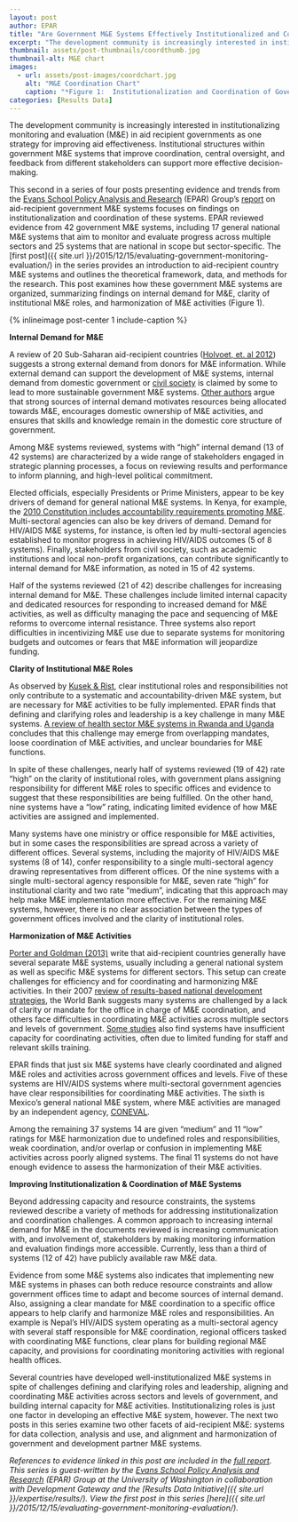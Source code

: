```yaml
---
layout: post
author: EPAR
title: "Are Government M&E Systems Effectively Institutionalized and Coordinated?"
excerpt: "The development community is increasingly interested in institutionalizing monitoring and evaluation (M&E) in..."
thumbnail: assets/post-thumbnails/coordthumb.jpg
thumbnail-alt: M&E chart
images:
  - url: assets/post-images/coordchart.jpg
    alt: "M&E Coordination Chart"
    caption: "*Figure 1:  Institutionalization and Coordination of Government M&E Systems*"
categories: [Results Data]
---
```


The development community is increasingly interested in institutionalizing monitoring and evaluation (M&E) in aid recipient governments as one strategy for improving aid effectiveness. Institutional structures within government M&E systems that improve coordination, central oversight, and feedback from different stakeholders can support more effective decision-making.

This second in a series of four posts presenting evidence and trends from the [Evans School Policy Analysis and Research](http://evans.uw.edu/centers-projects/epar/evans-school-policy-analysis-research-group) (EPAR) Group’s [report](http://evans.uw.edu/centers-projects/epar/research/epar-brief-no-299-evaluating-country-me-systems) on aid-recipient government M&E systems focuses on findings on institutionalization and coordination of these systems. EPAR reviewed evidence from 42 government M&E systems, including 17 general national M&E systems that aim to monitor and evaluate progress across multiple sectors and 25 systems that are national in scope but sector-specific. The [first post]({{ site.url }}/2015/12/15/evaluating-government-monitoring-evaluation/) in the series provides an introduction to aid-recipient country M&E systems and outlines the theoretical framework, data, and methods for the research. This post examines how these government M&E systems are organized, summarizing findings on internal demand for M&E, clarity of institutional M&E roles, and harmonization of M&E activities (Figure 1). 

{% inlineimage post-center 1 include-caption %}

**Internal Demand for M&E** 

A review of 20 Sub-Saharan aid-recipient countries ([Holvoet, et. al 2012](http://onlinelibrary.wiley.com/doi/10.1111/j.1467-7679.2012.00597.x/abstract)) suggests a strong external demand from donors for M&E information. While external demand can support the development of M&E systems, internal demand from domestic government or [civil society](https://ieg.worldbankgroup.org/Data/reports/monitoring_evaluation_psm.pdf) is claimed by some to lead to more sustainable government M&E systems. [Other authors](http://www.worldbank.org/oed/ecd/docs/proceedings_la_eng.pdf) argue that strong sources of internal demand motivates resources being allocated towards M&E, encourages domestic ownership of M&E activities, and ensures that skills and knowledge remain in the domestic core structure of government. 

Among M&E systems reviewed, systems with “high” internal demand (13 of 42 systems) are characterized by a wide range of stakeholders engaged in strategic planning processes, a focus on reviewing results and performance to inform planning, and high-level political commitment. 

Elected officials, especially Presidents or Prime Ministers, appear to be key drivers of demand for general national M&E systems. In Kenya, for example, the [2010 Constitution includes accountability requirements promoting M&E](http://www.theclearinitiative.org/african_M&E_cases.pdf). Multi-sectoral agencies can also be key drivers of demand. Demand for HIV/AIDS M&E systems, for instance, is often led by multi-sectoral agencies established to monitor progress in achieving HIV/AIDS outcomes (5 of 8 systems). Finally, stakeholders from civil society, such as academic institutions and local non-profit organizations, can contribute significantly to internal demand for M&E information, as noted in 15 of 42 systems.

Half of the systems reviewed (21 of 42) describe challenges for increasing internal demand for M&E. These challenges include limited internal capacity and dedicated resources for responding to increased demand for M&E activities, as well as difficulty managing the pace and sequencing of M&E reforms to overcome internal resistance. Three systems also report difficulties in incentivizing M&E use due to separate systems for monitoring budgets and outcomes or fears that M&E information will jeopardize funding. 

**Clarity of Institutional M&E Roles**

As observed by [Kusek & Rist](https://openknowledge.worldbank.org/bitstream/handle/10986/14926/296720PAPER0100steps.pdf?sequence=1), clear institutional roles and responsibilities not only contribute to a systematic and accountability-driven M&E system, but are necessary for M&E activities to be fully implemented. EPAR finds that defining and clarifying roles and leadership is a key challenge in many M&E systems. [A review of health sector M&E systems in Rwanda and Uganda](http://heapol.oxfordjournals.org/content/29/4/506.full) concludes that this challenge may emerge from overlapping mandates, loose coordination of M&E activities, and unclear boundaries for M&E functions. 

In spite of these challenges, nearly half of systems reviewed (19 of 42) rate “high” on the clarity of institutional roles, with government plans assigning responsibility for different M&E roles to specific offices and evidence to suggest that these responsibilities are being fulfilled. On the other hand, nine systems have a “low” rating, indicating limited evidence of how M&E activities are assigned and implemented. 

Many systems have one ministry or office responsible for M&E activities, but in some cases the responsibilities are spread across a variety of different offices. Several systems, including the majority of HIV/AIDS M&E systems (8 of 14), confer responsibility to a single multi-sectoral agency drawing representatives from different offices. Of the nine systems with a single multi-sectoral agency responsible for M&E, seven rate “high” for institutional clarity and two rate “medium”, indicating that this approach may help make M&E implementation more effective. For the remaining M&E systems, however, there is no clear association between the types of government offices involved and the clarity of institutional roles.

**Harmonization of M&E Activities**

[Porter and Goldman (2013)](http://www.aejonline.org/index.php/aej/article/viewFile/25/10) write that aid-recipient countries generally have several separate M&E systems, usually including a general national system as well as specific M&E systems for different sectors. This setup can create challenges for efficiency and for coordinating and harmonizing M&E activities. In their 2007 [review of results-based national development strategies](http://web.worldbank.org/WBSITE/EXTERNAL/PROJECTS/0,,contentMDK:21790579~pagePK:41367~piPK:51533~theSitePK:40941,00.html), the World Bank suggests many systems are challenged by a lack of clarity or mandate for the office in charge of M&E coordination, and others face difficulties in coordinating M&E activities across multiple sectors and levels of government. [Some studies](https://www.ncbi.nlm.nih.gov/pubmed/17689314) also find systems have insufficient capacity for coordinating activities, often due to limited funding for staff and relevant skills training. 

EPAR finds that just six M&E systems have clearly coordinated and aligned M&E roles and activities across government offices and levels. Five of these systems are HIV/AIDS systems where multi-sectoral government agencies have clear responsibilities for coordinating M&E activities. The sixth is Mexico’s general national M&E system, where M&E activities are managed by an independent agency, [CONEVAL](http://www.coneval.gob.mx/paginas/principal-en.aspx). 

Among the remaining 37 systems 14 are given “medium” and 11 “low” ratings for M&E harmonization due to undefined roles and responsibilities, weak coordination, and/or overlap or confusion in implementing M&E activities across poorly aligned systems. The final 11 systems do not have enough evidence to assess the harmonization of their M&E activities.

**Improving Institutionalization & Coordination of M&E Systems**

Beyond addressing capacity and resource constraints, the systems reviewed describe a variety of methods for addressing institutionalization and coordination challenges. A common approach to increasing internal demand for M&E in the documents reviewed is increasing communication with, and involvement of, stakeholders by making monitoring information and evaluation findings more accessible. Currently, less than a third of systems (12 of 42) have publicly available raw M&E data. 

Evidence from some M&E systems also indicates that implementing new M&E systems in phases can both reduce resource constraints and allow government offices time to adapt and become sources of internal demand. Also, assigning a clear mandate for M&E coordination to a specific office appears to help clarify and harmonize M&E roles and responsibilities. An example is Nepal’s HIV/AIDS system operating as a multi-sectoral agency with several staff responsible for M&E coordination, regional officers tasked with coordinating M&E functions, clear plans for building regional M&E capacity, and provisions for coordinating monitoring activities with regional health offices.

Several countries have developed well-institutionalized M&E systems in spite of challenges defining and clarifying roles and leadership, aligning and coordinating M&E activities across sectors and levels of government, and building internal capacity for M&E activities. Institutionalizing roles is just one factor in developing an effective M&E system, however. The next two posts in this series examine two other facets of aid-recipient M&E: systems for data collection, analysis and use, and alignment and harmonization of government and development partner M&E systems.

*References to evidence linked in this post are included in the [full report](http://evans.uw.edu/centers-projects/epar/research/epar-brief-no-299-evaluating-country-me-systems). This series is guest-written by the [Evans School Policy Analysis and Research](http://evans.uw.edu/centers-projects/epar/evans-school-policy-analysis-research-group) (EPAR) Group at the University of Washington in collaboration with Development Gateway and the [Results Data Initiative]({{ site.url }}/expertise/results/). View the first post in this series [here]({{ site.url }}/2015/12/15/evaluating-government-monitoring-evaluation/).*
